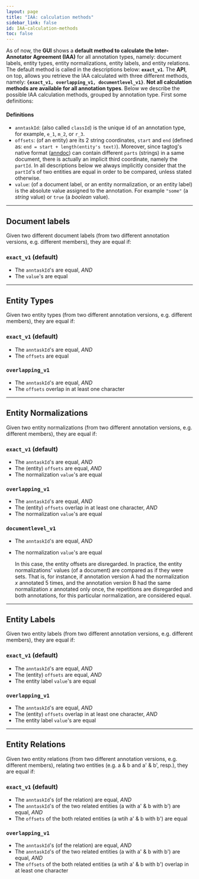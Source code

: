 ```yaml
---
layout: page
title: "IAA: calculation methods"
sidebar_link: false
id: IAA-calculation-methods
toc: false
---
```


As of now, the **GUI** shows a **default method to calculate the Inter-Annotator Agreement (IAA)** for all annotation types, namely: document labels, entity types, entity normalizations, entity labels, and entity relations. The default method is called in the descriptions below: **`exact_v1`**. The **API**, on top, allows you retrieve the IAA calculated with three different methods, namely: **`{exact_v1, overlapping_v1, documentlevel_v1}`**. **Not all calculation methods are available for all annotation types**. Below we describe the possible IAA calculation methods, grouped by annotation type. First some definitions:

#### Definitions

* `anntaskId`: (also called `classId`) is the unique id of an annotation type, for example, `e_1`, `m_2`, or `r_3`.
* `offsets`: (of an entity) are its 2 string coordinates, `start` and `end` (defined as: `end = start + length(entity's text)`). Moreover, since tagtog's native format ([anndoc](anndoc)) can contain different `parts` (strings) in a same document, there is actually an implicit third coordinate, namely the `partId`. In all descriptions below we always implicitly consider that the `partId`'s of two entities are equal in order to be compared, unless stated otherwise.
* `value`: (of a document label, or an entity normalization, or an entity label) is the absolute value assigned to the annotation. For example `"some"` (a _string_ value) or `true` (a _boolean_ value).


---


## Document labels

Given two different document labels (from two different annotation versions, e.g. different members), they are equal if:

### `exact_v1` (default)

* The `anntaskId`'s are equal, _AND_
* The `value`'s are equal


---

## Entity Types

Given two entity types (from two different annotation versions, e.g. different members), they are equal if:

### `exact_v1` (default)

* The `anntaskId`'s are equal, _AND_
* The `offsets` are equal


### `overlapping_v1`

* The `anntaskId`'s are equal, _AND_
* The `offsets` overlap in at least one character

---

## Entity Normalizations

Given two entity normalizations (from two different annotation versions, e.g. different members), they are equal if:

### `exact_v1` (default)

* The `anntaskId`'s are equal, _AND_
* The (entity) `offsets` are equal, _AND_
* The normalization `value`'s are equal


### `overlapping_v1`

* The `anntaskId`'s are equal, _AND_
* The (entity) `offsets` overlap in at least one character, _AND_
* The normalization `value`'s are equal


### `documentlevel_v1`

* The `anntaskId`'s are equal, _AND_
* The normalization `value`'s are equal

    In this case, the entity offsets are disregarded. In practice, the entity normalizations' values (of a document) are compared as if they were sets. That is, for instance, if annotation version A had the normalization _x_ annotated 5 times, and the annotation version B had the same normalization _x_ annotated only once, the repetitions are disregarded and both annotations, for this particular normalization, are considered equal.


---

## Entity Labels

Given two entity labels (from two different annotation versions, e.g. different members), they are equal if:

### `exact_v1` (default)

* The `anntaskId`'s are equal, _AND_
* The (entity) `offsets` are equal, _AND_
* The entity label `value`'s are equal


### `overlapping_v1`

* The `anntaskId`'s are equal, _AND_
* The (entity) `offsets` overlap in at least one character, _AND_
* The entity label `value`'s are equal

---

## Entity Relations

Given two entity relations (from two different annotation versions, e.g. different members), relating two entities (e.g. a & b and a' & b', resp.), they are equal if:

### `exact_v1` (default)

* The `anntaskId`'s (of the relation) are equal, _AND_
* The `anntaskId`'s of the two related entities (a with a' & b with b') are equal, _AND_
* The `offsets` of the both related entities (a wtih a' & b with b') are equal


### `overlapping_v1`

* The `anntaskId`'s (of the relation) are equal, _AND_
* The `anntaskId`'s of the two related entities (a with a' & b with b') are equal, _AND_
* The `offsets` of the both related entities (a wtih a' & b with b') overlap in at least one character
